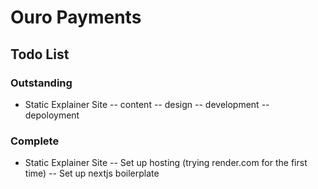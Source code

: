 # Ouro Payments

## Todo List

### Outstanding

- Static Explainer Site
  -- content
  -- design
  -- development
  -- depoloyment

### Complete

- Static Explainer Site
  -- Set up hosting (trying render.com for the first time)
  -- Set up nextjs boilerplate
